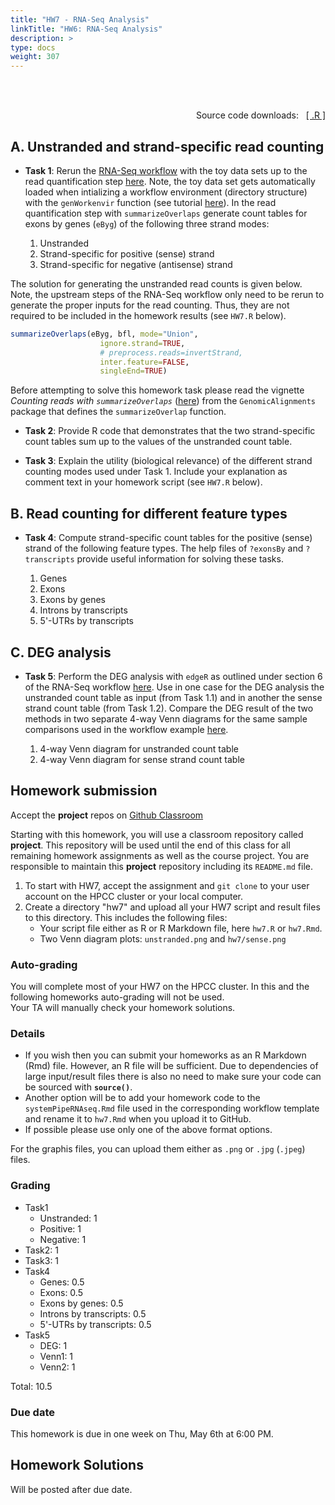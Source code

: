 ```yaml
---
title: "HW7 - RNA-Seq Analysis"
linkTitle: "HW6: RNA-Seq Analysis"
description: >
type: docs
weight: 307
---
```


<br></br>

<div style="text-align: right"> 
Source code downloads: &nbsp; <a href="https://raw.githubusercontent.com/tgirke/GEN242//main/content/en/assignments/Homework/HW07/HW07.R" target="_blank">[ .R ]</a>
</div>

## A. Unstranded and strand-specific read counting 

- __Task 1__: Rerun the [RNA-Seq
  workflow](https://girke.bioinformatics.ucr.edu/GEN242/tutorials/sprnaseq/sprnaseq/)
  with the toy data sets up to the read quantification step
  [here](https://girke.bioinformatics.ucr.edu/GEN242/tutorials/sprnaseq/sprnaseq/#read-quantification). Note,
  the toy data set gets automatically loaded when intializing a workflow environment (directory structure) with the `genWorkenvir` 
  function (see tutorial [here](https://girke.bioinformatics.ucr.edu/GEN242/tutorials/sprnaseq/sprnaseq/#experimental-design)). 
  In the read quantification step with `summarizeOverlaps` generate count
  tables for exons by genes (`eByg`) of the following three strand modes:

   1. Unstranded 
   2. Strand-specific for positive (sense) strand
   3. Strand-specific for negative (antisense) strand
   
The solution for generating the unstranded read counts is given below. Note,
the upstream steps of the RNA-Seq workflow only need to be rerun to generate
the proper inputs for the read counting. Thus, they are not required to be
included in the homework results (see `HW7.R` below).

```r
summarizeOverlaps(eByg, bfl, mode="Union", 
                    ignore.strand=TRUE, 
                    # preprocess.reads=invertStrand,
                    inter.feature=FALSE, 
                    singleEnd=TRUE)
```

Before attempting to solve this homework task please read the vignette _Counting reads with `summarizeOverlaps`_ ([here](http://bioconductor.org/packages/release/bioc/html/GenomicAlignments.html)) from the `GenomicAlignments` package that defines the `summarizeOverlap` function.

- __Task 2__: Provide R code that demonstrates that the two strand-specific count tables sum up to the values of the unstranded count table. 

- __Task 3__: Explain the utility (biological relevance) of the different strand counting modes used under Task 1. Include your explanation as comment text in your homework script (see `HW7.R` below). 

## B. Read counting for different feature types
- __Task 4__: Compute strand-specific count tables for the positive (sense) strand of the following feature types. The help files of `?exonsBy` and `?transcripts` provide useful information for solving these tasks. 

   1. Genes
   2. Exons
   3. Exons by genes 
   4. Introns by transcripts
   5. 5'-UTRs by transcripts

## C. DEG analysis

- __Task 5__: Perform the DEG analysis with `edgeR` as outlined under section 6 of the RNA-Seq workflow [here](https://girke.bioinformatics.ucr.edu/GEN242/tutorials/sprnaseq/sprnaseq/#run-edger). Use in one case for the DEG analysis the unstranded count table as input (from Task 1.1) and in another the sense strand count table (from Task 1.2). Compare the DEG result of the two methods in two separate 4-way Venn diagrams for the same sample comparisons used in the workflow example [here](https://girke.bioinformatics.ucr.edu/GEN242/tutorials/sprnaseq/sprnaseq/#venn-diagrams-of-deg-sets).

   1. 4-way Venn diagram for unstranded count table
   2. 4-way Venn diagram for sense strand count table

## Homework submission

Accept the __project__ repos on [Github Classroom](https://classroom.github.com/a/mSDjRBc8)

Starting with this homework, you will use a classroom repository called __project__. This repository will be used 
until the end of this class for all remaining homework assignments as well as the course project. 
You are responsible to maintain this __project__ repository including its `README.md` file.

1. To start with HW7, accept the assignment and `git clone` to your user account on the HPCC cluster or your local computer. 
2. Create a directory "hw7" and upload all your HW7 script and result files to this directory. This includes the following files:
    - Your script file either as R or R Markdown file, here `hw7.R` or `hw7.Rmd`.
    - Two Venn diagram plots: `unstranded.png` and `hw7/sense.png`

### Auto-grading
You will complete most of your HW7 on the HPCC cluster. In this and the following homeworks auto-grading will not be used.  
Your TA will manually check your homework solutions.

### Details
- If you wish then you can submit your homeworks as an R Markdown (Rmd) file. However, an R file will be sufficient. 
  Due to dependencies of large input/result files there is also no need to make sure your code can be sourced with **`source()`**. 
- Another option will be to add your homework code to the `systemPipeRNAseq.Rmd` file used in the corresponding workflow template 
  and rename it to `hw7.Rmd` when you upload it to GitHub.
- If possible please use only one of the above format options.

For the graphis files, you can upload them either as `.png` or `.jpg` (`.jpeg`) files. 

### Grading
- Task1 
    - Unstranded: 1
    - Positive: 1
    - Negative: 1
- Task2: 1
- Task3: 1
- Task4 
    - Genes: 0.5
    - Exons: 0.5
    - Exons by genes: 0.5
    - Introns by transcripts: 0.5 
    - 5'-UTRs by transcripts: 0.5
- Task5 
    - DEG: 1
    - Venn1: 1
    - Venn2: 1

Total: 10.5

### Due date

This homework is due in one week on Thu, May 6th at 6:00 PM.

## Homework Solutions

Will be posted after due date.

